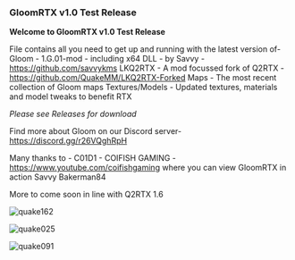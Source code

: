 ### GloomRTX v1.0 Test Release

**Welcome to GloomRTX v1.0 Test Release**

File contains all you need to get up and running with the latest version of-
Gloom - 1.G.01-mod  - including x64 DLL - by Savvy - https://github.com/savvykms
LKQ2RTX - A mod focussed fork of Q2RTX  -  https://github.com/QuakeMM/LKQ2RTX-Forked
Maps - The most recent collection of Gloom maps
Textures/Models -  Updated textures, materials and model tweaks to benefit RTX

*Please see Releases for download*

Find more about Gloom on our Discord server- 
https://discord.gg/r26VQghRpH

Many thanks to - 
C01D1 - COIFISH GAMING  - https://www.youtube.com/coifishgaming where you can view GloomRTX in action
Savvy
Bakerman84

More to come soon in line with Q2RTX 1.6


![quake162](https://user-images.githubusercontent.com/74773831/185340900-5b19b6e7-be81-4a32-968c-9c6e922aca61.jpg)

![quake025](https://user-images.githubusercontent.com/74773831/185341464-8ed4a6c1-ffce-43cf-a6e1-445646358996.jpg)

![quake091](https://user-images.githubusercontent.com/74773831/185341569-8067fe8a-373e-4e98-b4b0-9c33369e77ee.jpg)


